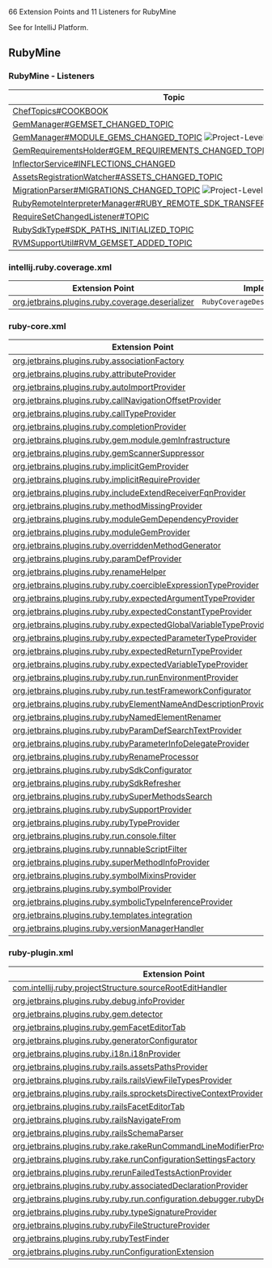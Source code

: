 [//]: # (title: RubyMine Extension Point and Listener List)

<!-- Copyright 2000-2022 JetBrains s.r.o. and other contributors. Use of this source code is governed by the Apache 2.0 license that can be found in the LICENSE file. -->

66 Extension Points and 11 Listeners for RubyMine

See [](extension_point_list.md) for IntelliJ Platform.

<include src="extension_point_list.md" include-id="ep_list_legend"></include>

## RubyMine

### RubyMine - Listeners

| Topic | Listener |
|-------|----------|
| [ChefTopics#COOKBOOK](https://jb.gg/ipe/listeners?topics=org.jetbrains.plugins.ruby.chef.sdk.CookbooksListener)  | `CookbooksListener` |
| [GemManager#GEMSET_CHANGED_TOPIC](https://jb.gg/ipe/listeners?topics=org.jetbrains.plugins.ruby.gem.GemManager.GemSetListener)  | `GemSetListener` |
| [GemManager#MODULE_GEMS_CHANGED_TOPIC](https://jb.gg/ipe/listeners?topics=org.jetbrains.plugins.ruby.gem.GemManager.ModuleGemsListener)  ![Project-Level][project-level] | `ModuleGemsListener` |
| [GemRequirementsHolder#GEM_REQUIREMENTS_CHANGED_TOPIC](https://jb.gg/ipe/listeners?topics=org.jetbrains.plugins.ruby.gem.module.GemRequirementsHolder.RequirementsChangedListener)  ![Project-Level][project-level] | `RequirementsChangedListener` |
| [InflectorService#INFLECTIONS_CHANGED](https://jb.gg/ipe/listeners?topics=org.jetbrains.plugins.ruby.rails.InflectorService.InflectionChanged)  | `InflectionChanged` |
| [AssetsRegistrationWatcher#ASSETS_CHANGED_TOPIC](https://jb.gg/ipe/listeners?topics=org.jetbrains.plugins.ruby.rails.codeInsight.sprockets.assetsPaths.AssetsRegistrationWatcher.AssetsListener)  | `AssetsListener` |
| [MigrationParser#MIGRATIONS_CHANGED_TOPIC](https://jb.gg/ipe/listeners?topics=org.jetbrains.plugins.ruby.rails.database.MigrationParser.MigrationListener)  ![Project-Level][project-level] | `MigrationListener` |
| [RubyRemoteInterpreterManager#RUBY_REMOTE_SDK_TRANSFER_LISTENER_TOPIC](https://jb.gg/ipe/listeners?topics=org.jetbrains.plugins.ruby.remote.RubyRemoteSdkTransferListener)  | `RubyRemoteSdkTransferListener` |
| [RequireSetChangedListener#TOPIC](https://jb.gg/ipe/listeners?topics=org.jetbrains.plugins.ruby.ruby.codeInsight.symbols.cache.RequiresIndexExtension.RequireSetChangedListener)  | `RequireSetChangedListener` |
| [RubySdkType#SDK_PATHS_INITIALIZED_TOPIC](https://jb.gg/ipe/listeners?topics=org.jetbrains.plugins.ruby.ruby.sdk.RubySdkType.SdkPathsInitializedListener)  | `SdkPathsInitializedListener` |
| [RVMSupportUtil#RVM_GEMSET_ADDED_TOPIC](https://jb.gg/ipe/listeners?topics=org.jetbrains.plugins.ruby.version.management.rvm.RVMSupportUtil.RVMGemsetListener)  | `RVMGemsetListener` |

### intellij.ruby.coverage.xml

| Extension Point                                                                                                                   | Implementation                        |
|-----------------------------------------------------------------------------------------------------------------------------------|---------------------------------------|
| [org.jetbrains.plugins.ruby.coverage.deserializer](https://jb.gg/ipe?extensions=org.jetbrains.plugins.ruby.coverage.deserializer) | `RubyCoverageDeserializationProvider` |

### ruby-core.xml

| Extension Point                                                                                                                                                       | Implementation                                                                            |
|-----------------------------------------------------------------------------------------------------------------------------------------------------------------------|-------------------------------------------------------------------------------------------|
| [org.jetbrains.plugins.ruby.associationFactory](https://jb.gg/ipe?extensions=org.jetbrains.plugins.ruby.associationFactory)                                           | `AssociationFactory`                                                                      |
| [org.jetbrains.plugins.ruby.attributeProvider](https://jb.gg/ipe?extensions=org.jetbrains.plugins.ruby.attributeProvider)                                             | `AttributeProvider`                                                                       |
| [org.jetbrains.plugins.ruby.autoImportProvider](https://jb.gg/ipe?extensions=org.jetbrains.plugins.ruby.autoImportProvider)                                           | `RubyAutoImportProvider`                                                                  |
| [org.jetbrains.plugins.ruby.callNavigationOffsetProvider](https://jb.gg/ipe?extensions=org.jetbrains.plugins.ruby.callNavigationOffsetProvider)                       | `StructureCallNavigationOffsetProvider`                                                   |
| [org.jetbrains.plugins.ruby.callTypeProvider](https://jb.gg/ipe?extensions=org.jetbrains.plugins.ruby.callTypeProvider)                                               | `RubyCallTypeProvider`                                                                    |
| [org.jetbrains.plugins.ruby.completionProvider](https://jb.gg/ipe?extensions=org.jetbrains.plugins.ruby.completionProvider)                                           | `RubyCompletionProvider`                                                                  |
| [org.jetbrains.plugins.ruby.gem.module.gemInfrastructure](https://jb.gg/ipe?extensions=org.jetbrains.plugins.ruby.gem.module.gemInfrastructure)                       | `GemInfrastructure`                                                                       |
| [org.jetbrains.plugins.ruby.gemScannerSuppressor](https://jb.gg/ipe?extensions=org.jetbrains.plugins.ruby.gemScannerSuppressor)                                       | `GemScannerSuppressor`                                                                    |
| [org.jetbrains.plugins.ruby.implicitGemProvider](https://jb.gg/ipe?extensions=org.jetbrains.plugins.ruby.implicitGemProvider)                                         | `ImplicitRequireGemProvider`                                                              |
| [org.jetbrains.plugins.ruby.implicitRequireProvider](https://jb.gg/ipe?extensions=org.jetbrains.plugins.ruby.implicitRequireProvider)                                 | `ImplicitRequireProvider`                                                                 |
| [org.jetbrains.plugins.ruby.includeExtendReceiverFqnProvider](https://jb.gg/ipe?extensions=org.jetbrains.plugins.ruby.includeExtendReceiverFqnProvider)               | `RubyIncludeExtendReceiverFqnProvider`                                                    |
| [org.jetbrains.plugins.ruby.methodMissingProvider](https://jb.gg/ipe?extensions=org.jetbrains.plugins.ruby.methodMissingProvider)                                     | `MethodMissingProvider`                                                                   |
| [org.jetbrains.plugins.ruby.moduleGemDependencyProvider](https://jb.gg/ipe?extensions=org.jetbrains.plugins.ruby.moduleGemDependencyProvider)                         | `ModuleGemDependencyProvider`                                                             |
| [org.jetbrains.plugins.ruby.moduleGemProvider](https://jb.gg/ipe?extensions=org.jetbrains.plugins.ruby.moduleGemProvider)                                             | `ModuleGemProvider`                                                                       |
| [org.jetbrains.plugins.ruby.overriddenMethodGenerator](https://jb.gg/ipe?extensions=org.jetbrains.plugins.ruby.overriddenMethodGenerator)                             | `OverriddenMethodGenerator`                                                               |
| [org.jetbrains.plugins.ruby.paramDefProvider](https://jb.gg/ipe?extensions=org.jetbrains.plugins.ruby.paramDefProvider)                                               | `ParamDefProvider`                                                                        |
| [org.jetbrains.plugins.ruby.renameHelper](https://jb.gg/ipe?extensions=org.jetbrains.plugins.ruby.renameHelper)                                                       | `RubyRenameHelper`                                                                        |
| [org.jetbrains.plugins.ruby.ruby.coercibleExpressionTypeProvider](https://jb.gg/ipe?extensions=org.jetbrains.plugins.ruby.ruby.coercibleExpressionTypeProvider)       | `RubyCoercibleExpressionTypeProvider`                                                     |
| [org.jetbrains.plugins.ruby.ruby.expectedArgumentTypeProvider](https://jb.gg/ipe?extensions=org.jetbrains.plugins.ruby.ruby.expectedArgumentTypeProvider)             | `RubyExpectedArgumentTypeProvider`                                                        |
| [org.jetbrains.plugins.ruby.ruby.expectedConstantTypeProvider](https://jb.gg/ipe?extensions=org.jetbrains.plugins.ruby.ruby.expectedConstantTypeProvider)             | `RubyExpectedConstantTypeProvider`                                                        |
| [org.jetbrains.plugins.ruby.ruby.expectedGlobalVariableTypeProvider](https://jb.gg/ipe?extensions=org.jetbrains.plugins.ruby.ruby.expectedGlobalVariableTypeProvider) | `RubyExpectedGlobalVariableTypeProvider`                                                  |
| [org.jetbrains.plugins.ruby.ruby.expectedParameterTypeProvider](https://jb.gg/ipe?extensions=org.jetbrains.plugins.ruby.ruby.expectedParameterTypeProvider)           | `RubyExpectedParameterTypeProvider`                                                       |
| [org.jetbrains.plugins.ruby.ruby.expectedReturnTypeProvider](https://jb.gg/ipe?extensions=org.jetbrains.plugins.ruby.ruby.expectedReturnTypeProvider)                 | `RubyExpectedReturnTypeProvider`                                                          |
| [org.jetbrains.plugins.ruby.ruby.expectedVariableTypeProvider](https://jb.gg/ipe?extensions=org.jetbrains.plugins.ruby.ruby.expectedVariableTypeProvider)             | `RubyExpectedVariableTypeProvider`                                                        |
| [org.jetbrains.plugins.ruby.ruby.run.runEnvironmentProvider](https://jb.gg/ipe?extensions=org.jetbrains.plugins.ruby.ruby.run.runEnvironmentProvider)                 | `RunEnvironmentProvider`                                                                  |
| [org.jetbrains.plugins.ruby.ruby.run.testFrameworkConfigurator](https://jb.gg/ipe?extensions=org.jetbrains.plugins.ruby.ruby.run.testFrameworkConfigurator)           | `TestFrameworkConfigurator`                                                               |
| [org.jetbrains.plugins.ruby.rubyElementNameAndDescriptionProvider](https://jb.gg/ipe?extensions=org.jetbrains.plugins.ruby.rubyElementNameAndDescriptionProvider)     | `RubyElementNameAndDescriptionProvider`                                                   |
| [org.jetbrains.plugins.ruby.rubyNamedElementRenamer](https://jb.gg/ipe?extensions=org.jetbrains.plugins.ruby.rubyNamedElementRenamer)                                 | `RubyNamedElementRenamer`                                                                 |
| [org.jetbrains.plugins.ruby.rubyParamDefSearchTextProvider](https://jb.gg/ipe?extensions=org.jetbrains.plugins.ruby.rubyParamDefSearchTextProvider)                   | `RubyParamDefSearchTextProvider`                                                          |
| [org.jetbrains.plugins.ruby.rubyParameterInfoDelegateProvider](https://jb.gg/ipe?extensions=org.jetbrains.plugins.ruby.rubyParameterInfoDelegateProvider)             | `RubyParameterInfoDelegateProvider`                                                       |
| [org.jetbrains.plugins.ruby.rubyRenameProcessor](https://jb.gg/ipe?extensions=org.jetbrains.plugins.ruby.rubyRenameProcessor)                                         | `RenameProcessor`                                                                         |
| [org.jetbrains.plugins.ruby.rubySdkConfigurator](https://jb.gg/ipe?extensions=org.jetbrains.plugins.ruby.rubySdkConfigurator)                                         | `RubySdkConfigurator`                                                                     |
| [org.jetbrains.plugins.ruby.rubySdkRefresher](https://jb.gg/ipe?extensions=org.jetbrains.plugins.ruby.rubySdkRefresher)                                               | `SdkRefresher`                                                                            |
| [org.jetbrains.plugins.ruby.rubySuperMethodsSearch](https://jb.gg/ipe?extensions=org.jetbrains.plugins.ruby.rubySuperMethodsSearch)                                   | [`QueryExecutor`](upsource:///platform/core-api/src/com/intellij/util/QueryExecutor.java) |
| [org.jetbrains.plugins.ruby.rubySupportProvider](https://jb.gg/ipe?extensions=org.jetbrains.plugins.ruby.rubySupportProvider)                                         | `RubySupportProvider`                                                                     |
| [org.jetbrains.plugins.ruby.rubyTypeProvider](https://jb.gg/ipe?extensions=org.jetbrains.plugins.ruby.rubyTypeProvider)                                               | `RubyTypeProvider`                                                                        |
| [org.jetbrains.plugins.ruby.run.console.filter](https://jb.gg/ipe?extensions=org.jetbrains.plugins.ruby.run.console.filter)                                           | `RubyConsoleFilterProvider`                                                               |
| [org.jetbrains.plugins.ruby.runnableScriptFilter](https://jb.gg/ipe?extensions=org.jetbrains.plugins.ruby.runnableScriptFilter)                                       | `RunnableScriptFilter`                                                                    |
| [org.jetbrains.plugins.ruby.superMethodInfoProvider](https://jb.gg/ipe?extensions=org.jetbrains.plugins.ruby.superMethodInfoProvider)                                 | `RubySuperMethodInfoProvider`                                                             |
| [org.jetbrains.plugins.ruby.symbolMixinsProvider](https://jb.gg/ipe?extensions=org.jetbrains.plugins.ruby.symbolMixinsProvider)                                       | `RubySymbolMixinsProvider`                                                                |
| [org.jetbrains.plugins.ruby.symbolProvider](https://jb.gg/ipe?extensions=org.jetbrains.plugins.ruby.symbolProvider)                                                   | `RubySymbolProvider`                                                                      |
| [org.jetbrains.plugins.ruby.symbolicTypeInferenceProvider](https://jb.gg/ipe?extensions=org.jetbrains.plugins.ruby.symbolicTypeInferenceProvider)                     | `SymbolicTypeInferenceProvider`                                                           |
| [org.jetbrains.plugins.ruby.templates.integration](https://jb.gg/ipe?extensions=org.jetbrains.plugins.ruby.templates.integration)                                     | `TemplateIntegration`                                                                     |
| [org.jetbrains.plugins.ruby.versionManagerHandler](https://jb.gg/ipe?extensions=org.jetbrains.plugins.ruby.versionManagerHandler)                                     | `RubyVersionManagerHandler`                                                               |

### ruby-plugin.xml

| Extension Point                                                                                                                                                                                     | Implementation                        |
|-----------------------------------------------------------------------------------------------------------------------------------------------------------------------------------------------------|---------------------------------------|
| [com.intellij.ruby.projectStructure.sourceRootEditHandler](https://jb.gg/ipe?extensions=com.intellij.ruby.projectStructure.sourceRootEditHandler)                                                   | `RubyModuleSourceRootEditProvider`    |
| [org.jetbrains.plugins.ruby.debug.infoProvider](https://jb.gg/ipe?extensions=org.jetbrains.plugins.ruby.debug.infoProvider)                                                                         | `ContextInfoProvider`                 |
| [org.jetbrains.plugins.ruby.gem.detector](https://jb.gg/ipe?extensions=org.jetbrains.plugins.ruby.gem.detector)                                                                                     | `GemDetector`                         |
| [org.jetbrains.plugins.ruby.gemFacetEditorTab](https://jb.gg/ipe?extensions=org.jetbrains.plugins.ruby.gemFacetEditorTab)                                                                           | `GemFacetEditorTabFactory`            |
| [org.jetbrains.plugins.ruby.generatorConfigurator](https://jb.gg/ipe?extensions=org.jetbrains.plugins.ruby.generatorConfigurator)                                                                   | `GeneratorActionConfigurator`         |
| [org.jetbrains.plugins.ruby.i18n.i18nProvider](https://jb.gg/ipe?extensions=org.jetbrains.plugins.ruby.i18n.i18nProvider)                                                                           | `I18nProvider`                        |
| [org.jetbrains.plugins.ruby.rails.assetsPathsProvider](https://jb.gg/ipe?extensions=org.jetbrains.plugins.ruby.rails.assetsPathsProvider)                                                           | `SprocketAssetsPathProvider`          |
| [org.jetbrains.plugins.ruby.rails.railsViewFileTypesProvider](https://jb.gg/ipe?extensions=org.jetbrains.plugins.ruby.rails.railsViewFileTypesProvider)                                             | `RailsViewFileTypesProvider`          |
| [org.jetbrains.plugins.ruby.rails.sprocketsDirectiveContextProvider](https://jb.gg/ipe?extensions=org.jetbrains.plugins.ruby.rails.sprocketsDirectiveContextProvider)                               | `SprocketsDirectiveContextProvider`   |
| [org.jetbrains.plugins.ruby.railsFacetEditorTab](https://jb.gg/ipe?extensions=org.jetbrains.plugins.ruby.railsFacetEditorTab)                                                                       | `FacetEditorTabFactory`               |
| [org.jetbrains.plugins.ruby.railsNavigateFrom](https://jb.gg/ipe?extensions=org.jetbrains.plugins.ruby.railsNavigateFrom)                                                                           | `RailsNavigateFromProvider`           |
| [org.jetbrains.plugins.ruby.railsSchemaParser](https://jb.gg/ipe?extensions=org.jetbrains.plugins.ruby.railsSchemaParser)                                                                           | `RailsSchemaParser`                   |
| [org.jetbrains.plugins.ruby.rake.rakeRunCommandLineModifierProvider](https://jb.gg/ipe?extensions=org.jetbrains.plugins.ruby.rake.rakeRunCommandLineModifierProvider)                               | `RakeRunCommandLineModifierProvider`  |
| [org.jetbrains.plugins.ruby.rake.runConfigurationSettingsFactory](https://jb.gg/ipe?extensions=org.jetbrains.plugins.ruby.rake.runConfigurationSettingsFactory)                                     | `RakeRunConfigurationSettingsFactory` |
| [org.jetbrains.plugins.ruby.rerunFailedTestsActionProvider](https://jb.gg/ipe?extensions=org.jetbrains.plugins.ruby.rerunFailedTestsActionProvider)                                                 | `RubyRerunFailedTestsProvider`        |
| [org.jetbrains.plugins.ruby.ruby.associatedDeclarationProvider](https://jb.gg/ipe?extensions=org.jetbrains.plugins.ruby.ruby.associatedDeclarationProvider)                                         | `RubyAssociatedDeclarationProvider`   |
| [org.jetbrains.plugins.ruby.ruby.run.configuration.debugger.rubyDebugHelperFactory](https://jb.gg/ipe?extensions=org.jetbrains.plugins.ruby.ruby.run.configuration.debugger.rubyDebugHelperFactory) | `RubyDebugHelperFactory`              |
| [org.jetbrains.plugins.ruby.ruby.typeSignatureProvider](https://jb.gg/ipe?extensions=org.jetbrains.plugins.ruby.ruby.typeSignatureProvider)                                                         | `RubyTypeSignatureProvider`           |
| [org.jetbrains.plugins.ruby.rubyFileStructureProvider](https://jb.gg/ipe?extensions=org.jetbrains.plugins.ruby.rubyFileStructureProvider)                                                           | `RubyFileStructureViewProvider`       |
| [org.jetbrains.plugins.ruby.rubyTestFinder](https://jb.gg/ipe?extensions=org.jetbrains.plugins.ruby.rubyTestFinder)                                                                                 | `AbstractRubyTestFinder`              |
| [org.jetbrains.plugins.ruby.runConfigurationExtension](https://jb.gg/ipe?extensions=org.jetbrains.plugins.ruby.runConfigurationExtension)                                                           | `RubyRunConfigurationExtension`       |

[experimental]: https://img.shields.io/badge/-Experimental_API-red?style=flat-square
[internal]: https://img.shields.io/badge/-Internal_API-darkred?style=flat-square
[project-level]: https://img.shields.io/badge/-Project--Level-blue?style=flat-square
[non-dynamic]: https://img.shields.io/badge/-Non--Dynamic-orange?style=flat-square
[deprecated]: https://img.shields.io/badge/-Deprecated-lightgrey?style=flat-square
